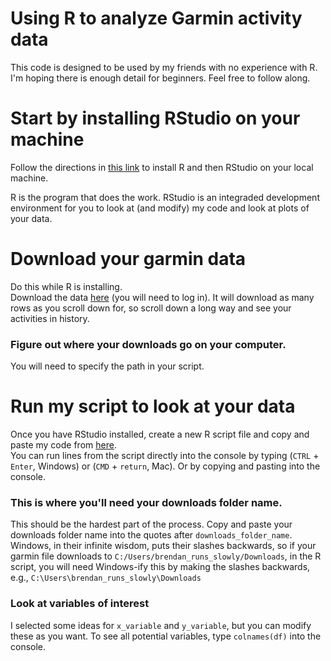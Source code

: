 # Using R to analyze Garmin activity data
This code is designed to be used by my friends with no experience with R. I'm hoping there is enough detail for beginners. Feel free to follow along.

# Start by installing RStudio on your machine
Follow the directions in [this link](http://www.sthda.com/english/wiki/installing-r-and-rstudio-easy-r-programming#:~:text=To%20make%20things%20simple%2C%20we,%2Dproject.org%2F) to install R and then RStudio on your local machine. 

R is the program that does the work. RStudio is an integraded development environment for you to look at (and modify) my code and look at plots of your data. 

# Download your garmin data
Do this while R is installing. \
Download the data [here](https://connect.garmin.com/modern/activities) (you will need to log in). It will download as many rows as you scroll down for, so scroll down a long way and see your activities in history. 

### Figure out where your downloads go on your computer. 
You will need to specify the path in your script. 

# Run my script to look at your data
Once you have RStudio installed, create a new R script file and copy and paste my code from [here](./explore_garmin_data.R). \
You can run lines from the script directly into the console by typing (`CTRL` + `Enter`, Windows) or (`CMD` + `return`, Mac). Or by copying and pasting into the console. 

### This is where you'll need your downloads folder name. 
This should be the hardest part of the process. Copy and paste your downloads folder name into the quotes after `downloads_folder_name`. Windows, in their infinite wisdom, puts their slashes backwards, so if your garmin file downloads to `C:/Users/brendan_runs_slowly/Downloads`, in the R script, you will need Windows-ify this by making the slashes backwards, e.g., `C:\Users\brendan_runs_slowly\Downloads`

### Look at variables of interest
I selected some ideas for `x_variable` and `y_variable`, but you can modify these as you want. To see all potential variables, type `colnames(df)` into the console. 

